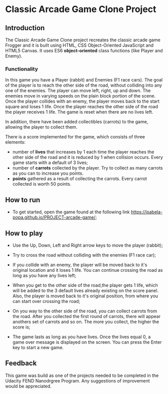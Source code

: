 # Classic Arcade Game Clone Project

## Introduction

The Classic Arcade Game Clone project recreates the classic arcade game Frogger and it is built using HTML, CSS Object-Oriented JavaScript and HTML5 Canvas. It uses ES6 **object-oriented** class functions (like Player and Enemy).

### Functionality

In this game you have a Player (rabbit) and Enemies (F1 race cars). The goal of the player is to reach the other side of the road, without colliding into any one of the enemies. The player can move left, right, up and down. The enemies move in varying speeds on the plain block portion of the scene. Once the player collides with an enemy, the player moves back to the start square and loses 1 life. Once the player reaches the other side of the road the player receives 1 life. The game is reset when there are no lives left.

In addition, there have been added collectibles (carrots) to the game, allowing the player to collect them.

There is a score implemented for the game, which consists of three elements:

* number of **lives** that increases by 1 each time the player reaches the other side of the road and it is reduced by 1 when collision occurs. Every game starts with a default of 3 lives;
* number of **carrots** collected by the player. Try to collect as many carrots as you can to increase you points.
* **points** gathered as a result of collecting the carrots. Every carrot collected is worth 50 points.

## How to run
* To get started, open the game found at the following link https://isabela-popa.github.io/PROJECT-arcade-game/;

## How to play

* Use the Up, Down, Left and Right arrow keys to move the player (rabbit);

* Try to cross the road without colliding with the enemies (F1 race car);

* If you collide with an enemy, the player will be moved back to it's original location and it loses 1 life. You can continue crossing the road as long as you have any lives left;

* When you get to the other side of the road,the player gets 1 life, which will be added to the 3 default lives already existing on the score panel. Also, the player is moved back to it's original position, from where you can start over crossing the road;

* On you way to the other side of the road, you can collect carrots from the road. After you collected the first round of carrots, there will appear anothers set of carrots and so on. The more you collect, the higher the score is;

* The game lasts as long as you have lives. Once the lives equal 0, a game over message is displayed on the screen. You can press the Enter key to start a new game.

## Feedback

This game was build as one of the projects needed to be completed in the Udacity FEND Nanodrgree Program.
Any suggestions of improvement would be appreciated.
